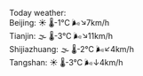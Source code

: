 Today weather:  
Beijing: ☀️   🌡️-1°C 🌬️↘7km/h  
Tianjin: 🌫  🌡️-3°C 🌬️↘11km/h  
Shijiazhuang: 🌫  🌡️-2°C 🌬️↙4km/h  
Tangshan: ☀️   🌡️-3°C 🌬️↓4km/h  
